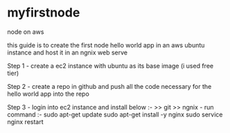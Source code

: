 # myfirstnode
node on aws

this guide is to create the first node hello world app in an aws ubuntu instance and host it in an ngnix web serve

Step 1 - create a ec2 instance with ubuntu as its base image (i used free tier)

Step 2 - create a repo in github and push all the code necessary for the hello world app into the repo

Step 3 - login into ec2 instance and install below :-
           >> git
           >> ngnix - run command :-
                         sudo apt-get update
                         sudo apt-get install -y nginx
                         sudo service nginx restart
